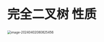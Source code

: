 # 完全二叉树 性质

<img src="https://cvp.oss-cn-shanghai.aliyuncs.com/picgo/202404020808622.png" alt="image-20240402080825456" style="zoom:50%;" />
